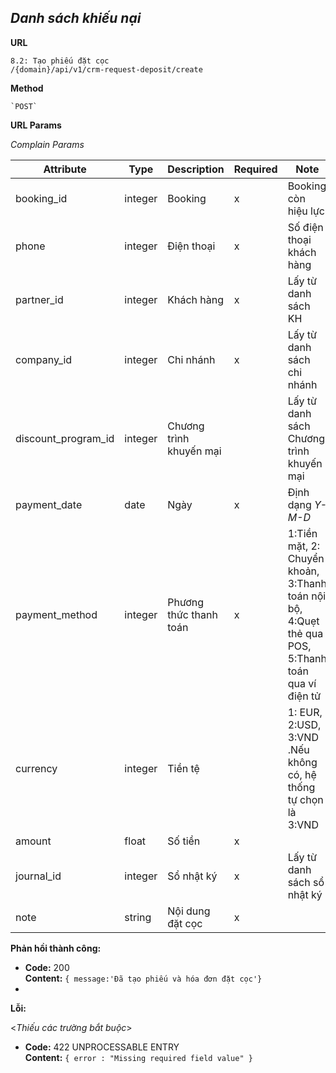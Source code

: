 ***Danh sách khiếu nại***
----
 **URL**

    8.2: Tạo phiếu đặt cọc
    /{domain}/api/v1/crm-request-deposit/create
 **Method**

    `POST`
 **URL Params**
  
  *Complain Params*
  
  | Attribute| Type  | Description  |  Required | Note |
  |---|---|---|---|---|
  | booking_id| integer  | Booking | x  | Booking còn hiệu lực |
  | phone | integer  | Điện thoại | x  | Số điện thoại khách hàng  |
  | partner_id | integer  | Khách hàng | x  | Lấy từ danh sách KH  |
  | company_id| integer  | Chi nhánh | x  | Lấy từ danh sách chi nhánh |
  | discount_program_id| integer  | Chương trình khuyến mại |   | Lấy từ danh sách Chương trình khuyến mại |
  | payment_date| date  | Ngày | x  | Định dạng _Y-M-D_ |
  | payment_method| integer  | Phương thức thanh toán | x  | 1:Tiền mặt, 2: Chuyển khoản, 3:Thanh toán nội bộ, 4:Quẹt thẻ qua POS, 5:Thanh toán qua ví điện tử|
  | currency| integer  | Tiền tệ |   | 1: EUR, 2:USD, 3:VND .Nếu  không có, hệ thống tự chọn là 3:VND|
  | amount| float  | Số tiền | x  | |
  | journal_id| integer  | Sổ nhật ký | x  | Lấy từ danh sách sổ nhật ký |
  | note| string  | Nội dung đặt cọc | x   |  |

**Phản hồi thành công:**

  * **Code:** 200 <br />
    **Content:** `{ message:'Đã tạo phiếu và hóa đơn đặt cọc'}`
  * 
**Lỗi:**

  <_Thiếu các trường bắt buộc_>

  * **Code:** 422 UNPROCESSABLE ENTRY <br />
    **Content:** `{ error : "Missing required field value" }`
